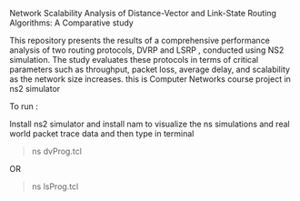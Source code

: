 Network Scalability Analysis of Distance-Vector and Link-State Routing Algorithms: A Comparative study

This repository presents the results of a comprehensive performance analysis of two routing protocols, DVRP  and LSRP , conducted using NS2 simulation. The study evaluates these protocols in terms of critical parameters such as throughput, packet loss, average delay, and scalability as the network size increases.
this is Computer Networks course project in ns2 simulator



To run :

Install ns2 simulator and install nam to visualize the ns simulations and real world packet trace data
and then type in terminal
>ns dvProg.tcl

  OR

>ns lsProg.tcl
